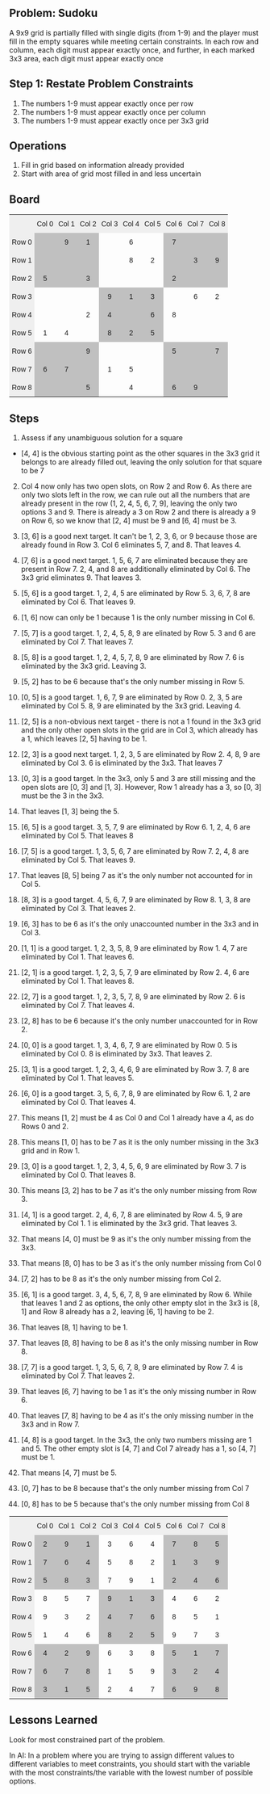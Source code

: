 ## Problem: Sudoku

A 9x9 grid is partially filled with single digits (from 1-9) and the player must fill in the empty squares while meeting certain constraints. In each row and column, each digit must appear exactly once, and further, in each marked 3x3 area, each digit must appear exactly once

## Step 1: Restate Problem Constraints

1. The numbers 1-9 must appear exactly once per row
2. The numbers 1-9 must appear exactly once per column
3. The numbers 1-9 must appear exactly once per 3x3 grid

## Operations

1. Fill in grid based on information already provided
2. Start with area of grid most filled in and less uncertain

## Board

<style type="text/css">
.tg  {border-collapse:collapse;border-spacing:0;border:none;}
.tg td{font-family:Arial, sans-serif;font-size:14px;padding:10px 5px;border-style:solid;border-width:0px;overflow:hidden;word-break:normal;}
.tg th{font-family:Arial, sans-serif;font-size:14px;font-weight:normal;padding:10px 5px;border-style:solid;border-width:0px;overflow:hidden;word-break:normal;}
.tg .tg-yj5y{background-color:#efefef;border-color:inherit;text-align:center;vertical-align:top}
.tg .tg-34fe{background-color:#c0c0c0;border-color:inherit;text-align:center;vertical-align:top}
.tg .tg-c3ow{border-color:inherit;text-align:center;vertical-align:top}
.tg .tg-jnby{background-color:#c0c0c0;border-color:#333333;text-align:center;vertical-align:top}
</style>
<table class="tg">
  <tr>
    <th class="tg-yj5y"></th>
    <th class="tg-yj5y">Col 0</th>
    <th class="tg-yj5y">Col 1</th>
    <th class="tg-yj5y">Col 2</th>
    <th class="tg-yj5y">Col 3</th>
    <th class="tg-yj5y">Col 4</th>
    <th class="tg-yj5y">Col 5</th>
    <th class="tg-yj5y">Col 6</th>
    <th class="tg-yj5y">Col 7</th>
    <th class="tg-yj5y">Col 8</th>
  </tr>
  <tr>
    <td class="tg-yj5y">Row 0</td>
    <td class="tg-jnby"></td>
    <td class="tg-jnby">9</td>
    <td class="tg-jnby">1</td>
    <td class="tg-c3ow"></td>
    <td class="tg-c3ow">6</td>
    <td class="tg-c3ow"></td>
    <td class="tg-34fe">7</td>
    <td class="tg-34fe"></td>
    <td class="tg-34fe"></td>
  </tr>
  <tr>
    <td class="tg-yj5y">Row 1</td>
    <td class="tg-jnby"></td>
    <td class="tg-jnby"></td>
    <td class="tg-jnby"></td>
    <td class="tg-c3ow"></td>
    <td class="tg-c3ow">8</td>
    <td class="tg-c3ow">2</td>
    <td class="tg-34fe"></td>
    <td class="tg-34fe">3</td>
    <td class="tg-34fe">9</td>
  </tr>
  <tr>
    <td class="tg-yj5y">Row 2</td>
    <td class="tg-jnby">5</td>
    <td class="tg-jnby"></td>
    <td class="tg-jnby">3</td>
    <td class="tg-c3ow"></td>
    <td class="tg-c3ow"></td>
    <td class="tg-c3ow"></td>
    <td class="tg-34fe">2</td>
    <td class="tg-34fe"></td>
    <td class="tg-34fe"></td>
  </tr>
  <tr>
    <td class="tg-yj5y">Row 3</td>
    <td class="tg-c3ow"></td>
    <td class="tg-c3ow"></td>
    <td class="tg-c3ow"></td>
    <td class="tg-34fe">9</td>
    <td class="tg-34fe">1</td>
    <td class="tg-34fe">3</td>
    <td class="tg-c3ow"></td>
    <td class="tg-c3ow">6</td>
    <td class="tg-c3ow">2</td>
  </tr>
  <tr>
    <td class="tg-yj5y">Row 4</td>
    <td class="tg-c3ow"></td>
    <td class="tg-c3ow"></td>
    <td class="tg-c3ow">2</td>
    <td class="tg-34fe">4</td>
    <td class="tg-34fe"></td>
    <td class="tg-34fe">6</td>
    <td class="tg-c3ow">8</td>
    <td class="tg-c3ow"></td>
    <td class="tg-c3ow"></td>
  </tr>
  <tr>
    <td class="tg-yj5y">Row 5</td>
    <td class="tg-c3ow">1</td>
    <td class="tg-c3ow">4</td>
    <td class="tg-c3ow"></td>
    <td class="tg-34fe">8</td>
    <td class="tg-34fe">2</td>
    <td class="tg-34fe">5</td>
    <td class="tg-c3ow"></td>
    <td class="tg-c3ow"></td>
    <td class="tg-c3ow"></td>
  </tr>
  <tr>
    <td class="tg-yj5y">Row 6</td>
    <td class="tg-34fe"></td>
    <td class="tg-34fe"></td>
    <td class="tg-34fe">9</td>
    <td class="tg-c3ow"></td>
    <td class="tg-c3ow"></td>
    <td class="tg-c3ow"></td>
    <td class="tg-34fe">5</td>
    <td class="tg-34fe"></td>
    <td class="tg-34fe">7</td>
  </tr>
  <tr>
    <td class="tg-yj5y">Row 7</td>
    <td class="tg-34fe">6</td>
    <td class="tg-34fe">7</td>
    <td class="tg-34fe"></td>
    <td class="tg-c3ow">1</td>
    <td class="tg-c3ow">5</td>
    <td class="tg-c3ow"></td>
    <td class="tg-34fe"></td>
    <td class="tg-34fe"></td>
    <td class="tg-34fe"></td>
  </tr>
  <tr>
    <td class="tg-yj5y">Row 8</td>
    <td class="tg-34fe"></td>
    <td class="tg-34fe"></td>
    <td class="tg-34fe">5</td>
    <td class="tg-c3ow"></td>
    <td class="tg-c3ow">4</td>
    <td class="tg-c3ow"></td>
    <td class="tg-34fe">6</td>
    <td class="tg-34fe">9</td>
    <td class="tg-34fe"></td>
  </tr>
</table>

## Steps

1. Assess if any unambiguous solution for a square

- [4, 4] is the obvious starting point as the other squares in the 3x3 grid it belongs to are already filled out, leaving the only solution for that square to be 7

2. Col 4 now only has two open slots, on Row 2 and Row 6. As there are only two slots left in the row, we can rule out all the numbers that are already present in the row (1, 2, 4, 5, 6, 7, 9], leaving the only two options 3 and 9. There is already a 3 on Row 2 and there is already a 9 on Row 6, so we know that [2, 4] must be 9 and [6, 4] must be 3.

3. [3, 6] is a good next target. It can't be 1, 2, 3, 6, or 9 because those are already found in Row 3. Col 6 eliminates 5, 7, and 8. That leaves 4.

4. [7, 6] is a good next target. 1, 5, 6, 7 are eliminated because they are present in Row 7. 2, 4, and 8 are additionally eliminated by Col 6. The 3x3 grid eliminates 9. That leaves 3.

5. [5, 6] is a good target. 1, 2, 4, 5 are eliminated by Row 5. 3, 6, 7, 8 are eliminated by Col 6. That leaves 9.

6. [1, 6] now can only be 1 because 1 is the only number missing in Col 6.

7. [5, 7] is a good target. 1, 2, 4, 5, 8, 9 are elinated by Row 5. 3 and 6 are eliminated by Col 7. That leaves 7.

8. [5, 8] is a good target. 1, 2, 4, 5, 7, 8, 9 are eliminated by Row 7. 6 is eliminated by the 3x3 grid. Leaving 3.

9. [5, 2] has to be 6 because that's the only number missing in Row 5.

10. [0, 5] is a good target. 1, 6, 7, 9 are eliminated by Row 0. 2, 3, 5 are eliminated by Col 5. 8, 9 are eliminated by the 3x3 grid. Leaving 4.

11. [2, 5] is a non-obvious next target - there is not a 1 found in the 3x3 grid and the only other open slots in the grid are in Col 3, which already has a 1, which leaves [2, 5] having to be 1.

12. [2, 3] is a good next target. 1, 2, 3, 5 are eliminated by Row 2. 4, 8, 9 are eliminated by Col 3. 6 is eliminated by the 3x3. That leaves 7

13. [0, 3] is a good target. In the 3x3, only 5 and 3 are still missing and the open slots are [0, 3] and [1, 3]. However, Row 1 already has a 3, so [0, 3] must be the 3 in the 3x3.

14. That leaves [1, 3] being the 5.

15. [6, 5] is a good target. 3, 5, 7, 9 are eliminated by Row 6. 1, 2, 4, 6 are eliminated by Col 5. That leaves 8

16. [7, 5] is a good target. 1, 3, 5, 6, 7 are eliminated by Row 7. 2, 4, 8 are eliminated by Col 5. That leaves 9.

17. That leaves [8, 5] being 7 as it's the only number not accounted for in Col 5.

18. [8, 3] is a good target. 4, 5, 6, 7, 9 are eliminated by Row 8. 1, 3, 8 are eliminated by Col 3. That leaves 2.

19. [6, 3] has to be 6 as it's the only unaccounted number in the 3x3 and in Col 3.

20. [1, 1] is a good target. 1, 2, 3, 5, 8, 9 are eliminated by Row 1. 4, 7 are eliminated by Col 1. That leaves 6.

21. [2, 1] is a good target. 1, 2, 3, 5, 7, 9 are eliminated by Row 2. 4, 6 are eliminated by Col 1. That leaves 8.

22. [2, 7] is a good target. 1, 2, 3, 5, 7, 8, 9 are eliminated by Row 2. 6 is eliminated by Col 7. That leaves 4.

23. [2, 8] has to be 6 because it's the only number unaccounted for in Row 2.

24. [0, 0] is a good target. 1, 3, 4, 6, 7, 9 are eliminated by Row 0. 5 is eliminated by Col 0. 8 is eliminated by 3x3. That leaves 2.

25. [3, 1] is a good target. 1, 2, 3, 4, 6, 9 are eliminated by Row 3. 7, 8 are eliminated by Col 1. That leaves 5.

26. [6, 0] is a good target. 3, 5, 6, 7, 8, 9 are eliminated by Row 6. 1, 2 are eliminated by Col 0. That leaves 4.

27. This means [1, 2] must be 4 as Col 0 and Col 1 already have a 4, as do Rows 0 and 2.

28. This means [1, 0] has to be 7 as it is the only number missing in the 3x3 grid and in Row 1.

29. [3, 0] is a good target. 1, 2, 3, 4, 5, 6, 9 are eliminated by Row 3. 7 is eliminated by Col 0. That leaves 8.

30. This means [3, 2] has to be 7 as it's the only number missing from Row 3.

31. [4, 1] is a good target. 2, 4, 6, 7, 8 are eliminated by Row 4. 5, 9 are eliminated by Col 1. 1 is eliminated by the 3x3 grid. That leaves 3.

32. That means [4, 0] must be 9 as it's the only number missing from the 3x3.

33. That means [8, 0] has to be 3 as it's the only number missing from Col 0

34. [7, 2] has to be 8 as it's the only number missing from Col 2.

35. [6, 1] is a good target. 3, 4, 5, 6, 7, 8, 9 are eliminated by Row 6. While that leaves 1 and 2 as options, the only other empty slot in the 3x3 is [8, 1] and Row 8 already has a 2, leaving [6, 1] having to be 2.

36. That leaves [8, 1] having to be 1.

37. That leaves [8, 8] having to be 8 as it's the only missing number in Row 8.

38. [7, 7] is a good target. 1, 3, 5, 6, 7, 8, 9 are eliminated by Row 7. 4 is eliminated by Col 7. That leaves 2.

39. That leaves [6, 7] having to be 1 as it's the only missing number in Row 6.

40. That leaves [7, 8] having to be 4 as it's the only missing number in the 3x3 and in Row 7.

41. [4, 8] is a good target. In the 3x3, the only two numbers missing are 1 and 5. The other empty slot is [4, 7] and Col 7 already has a 1, so [4, 7] must be 1.

42. That means [4, 7] must be 5.

43. [0, 7] has to be 8 because that's the only number missing from Col 7

44. [0, 8] has to be 5 because that's the only number missing from Col 8

<style type="text/css">
.tg  {border-collapse:collapse;border-spacing:0;border:none;}
.tg td{font-family:Arial, sans-serif;font-size:14px;padding:10px 5px;border-style:solid;border-width:0px;overflow:hidden;word-break:normal;}
.tg th{font-family:Arial, sans-serif;font-size:14px;font-weight:normal;padding:10px 5px;border-style:solid;border-width:0px;overflow:hidden;word-break:normal;}
.tg .tg-yj5y{background-color:#efefef;border-color:inherit;text-align:center;vertical-align:top}
.tg .tg-34fe{background-color:#c0c0c0;border-color:inherit;text-align:center;vertical-align:top}
.tg .tg-c3ow{border-color:inherit;text-align:center;vertical-align:top}
.tg .tg-jnby{background-color:#c0c0c0;border-color:#333333;text-align:center;vertical-align:top}
</style>
<table class="tg">
  <tr>
    <th class="tg-yj5y"></th>
    <th class="tg-yj5y">Col 0</th>
    <th class="tg-yj5y">Col 1</th>
    <th class="tg-yj5y">Col 2</th>
    <th class="tg-yj5y">Col 3</th>
    <th class="tg-yj5y">Col 4</th>
    <th class="tg-yj5y">Col 5</th>
    <th class="tg-yj5y">Col 6</th>
    <th class="tg-yj5y">Col 7</th>
    <th class="tg-yj5y">Col 8</th>
  </tr>
  <tr>
    <td class="tg-yj5y">Row 0</td>
    <td class="tg-jnby">2</td>
    <td class="tg-jnby">9</td>
    <td class="tg-jnby">1</td>
    <td class="tg-c3ow">3</td>
    <td class="tg-c3ow">6</td>
    <td class="tg-c3ow">4</td>
    <td class="tg-34fe">7</td>
    <td class="tg-34fe">8</td>
    <td class="tg-34fe">5</td>
  </tr>
  <tr>
    <td class="tg-yj5y">Row 1</td>
    <td class="tg-jnby">7</td>
    <td class="tg-jnby">6</td>
    <td class="tg-jnby">4</td>
    <td class="tg-c3ow">5</td>
    <td class="tg-c3ow">8</td>
    <td class="tg-c3ow">2</td>
    <td class="tg-34fe">1</td>
    <td class="tg-34fe">3</td>
    <td class="tg-34fe">9</td>
  </tr>
  <tr>
    <td class="tg-yj5y">Row 2</td>
    <td class="tg-jnby">5</td>
    <td class="tg-jnby">8</td>
    <td class="tg-jnby">3</td>
    <td class="tg-c3ow">7</td>
    <td class="tg-c3ow">9</td>
    <td class="tg-c3ow">1</td>
    <td class="tg-34fe">2</td>
    <td class="tg-34fe">4</td>
    <td class="tg-34fe">6</td>
  </tr>
  <tr>
    <td class="tg-yj5y">Row 3</td>
    <td class="tg-c3ow">8</td>
    <td class="tg-c3ow">5</td>
    <td class="tg-c3ow">7</td>
    <td class="tg-34fe">9</td>
    <td class="tg-34fe">1</td>
    <td class="tg-34fe">3</td>
    <td class="tg-c3ow">4</td>
    <td class="tg-c3ow">6</td>
    <td class="tg-c3ow">2</td>
  </tr>
  <tr>
    <td class="tg-yj5y">Row 4</td>
    <td class="tg-c3ow">9</td>
    <td class="tg-c3ow">3</td>
    <td class="tg-c3ow">2</td>
    <td class="tg-34fe">4</td>
    <td class="tg-34fe">7</td>
    <td class="tg-34fe">6</td>
    <td class="tg-c3ow">8</td>
    <td class="tg-c3ow">5</td>
    <td class="tg-c3ow">1</td>
  </tr>
  <tr>
    <td class="tg-yj5y">Row 5</td>
    <td class="tg-c3ow">1</td>
    <td class="tg-c3ow">4</td>
    <td class="tg-c3ow">6</td>
    <td class="tg-34fe">8</td>
    <td class="tg-34fe">2</td>
    <td class="tg-34fe">5</td>
    <td class="tg-c3ow">9</td>
    <td class="tg-c3ow">7</td>
    <td class="tg-c3ow">3</td>
  </tr>
  <tr>
    <td class="tg-yj5y">Row 6</td>
    <td class="tg-34fe">4</td>
    <td class="tg-34fe">2</td>
    <td class="tg-34fe">9</td>
    <td class="tg-c3ow">6</td>
    <td class="tg-c3ow">3</td>
    <td class="tg-c3ow">8</td>
    <td class="tg-34fe">5</td>
    <td class="tg-34fe">1</td>
    <td class="tg-34fe">7</td>
  </tr>
  <tr>
    <td class="tg-yj5y">Row 7</td>
    <td class="tg-34fe">6</td>
    <td class="tg-34fe">7</td>
    <td class="tg-34fe">8</td>
    <td class="tg-c3ow">1</td>
    <td class="tg-c3ow">5</td>
    <td class="tg-c3ow">9</td>
    <td class="tg-34fe">3</td>
    <td class="tg-34fe">2</td>
    <td class="tg-34fe">4</td>
  </tr>
  <tr>
    <td class="tg-yj5y">Row 8</td>
    <td class="tg-34fe">3</td>
    <td class="tg-34fe">1</td>
    <td class="tg-34fe">5</td>
    <td class="tg-c3ow">2</td>
    <td class="tg-c3ow">4</td>
    <td class="tg-c3ow">7</td>
    <td class="tg-34fe">6</td>
    <td class="tg-34fe">9</td>
    <td class="tg-34fe">8</td>
  </tr>
</table>

## Lessons Learned

Look for most constrained part of the problem.

In AI: In a problem where you are trying to assign different values to different variables to meet constraints, you should start with the variable with the most constraints/the variable with the lowest number of possible options.
